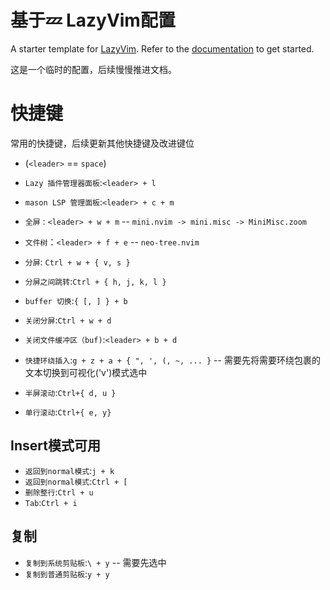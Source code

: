 # 基于💤 LazyVim配置

A starter template for [LazyVim](https://github.com/LazyVim/LazyVim).
Refer to the [documentation](https://lazyvim.github.io/installation) to get started.

这是一个临时的配置，后续慢慢推进文档。

# 快捷键
常用的快捷键，后续更新其他快捷键及改进键位

- (`<leader>` == `space`)

- `Lazy 插件管理器面板`:`<leader> + l`
- `mason LSP 管理面板`:`<leader> + c + m`

- `全屏` : `<leader> + w + m` -- `mini.nvim -> mini.misc -> MiniMisc.zoom`
- `文件树`：`<leader> + f + e` -- `neo-tree.nvim`
- `分屏`: `Ctrl + w + { v, s }`
- `分屏之间跳转`:`Ctrl + { h, j, k, l }`
- `buffer 切换`:`{ [, ] } + b`
- `关闭分屏`:`Ctrl + w + d`
- `关闭文件缓冲区（buf)`:`<leader> + b + d`
- `快捷环绕插入`:`g + z + a + { ", ', (, ~, ... }` -- 需要先将需要环绕包裹的文本切换到可视化('v')模式选中

- `半屏滚动`:`Ctrl+{ d, u }`
- `单行滚动`:`Ctrl+{ e, y}`

## Insert模式可用
- `返回到normal模式`:`j + k`
- `返回到normal模式`:`Ctrl + [`
- `删除整行`:`Ctrl + u`
- `Tab`:`Ctrl + i`

## 复制
- `复制到系统剪贴板`:`\ + y` -- 需要先选中
- `复制到普通剪贴板`:`y + y`

